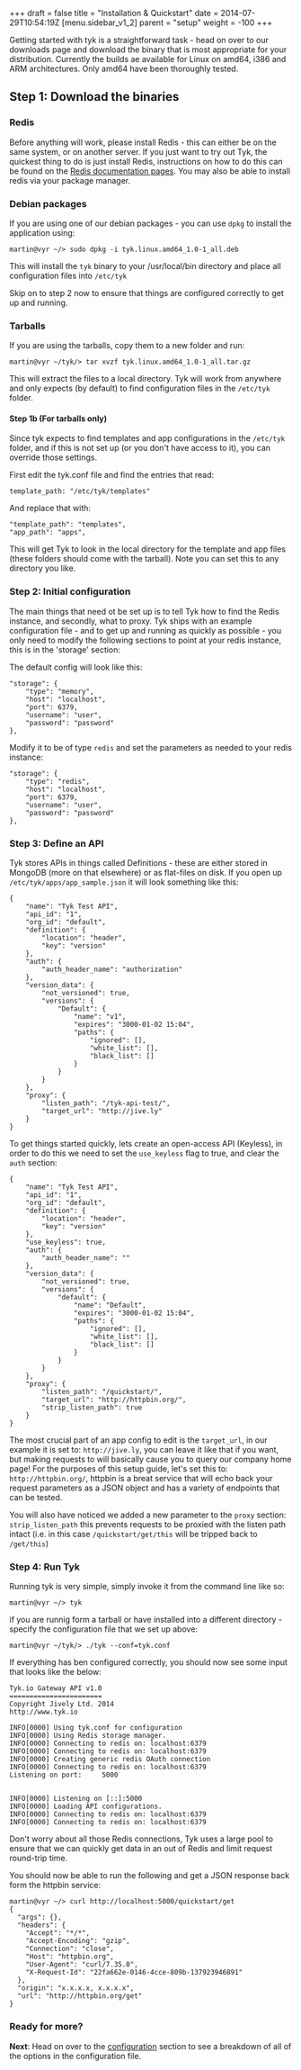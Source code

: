 +++
draft = false
title = "Installation & Quickstart"
date = 2014-07-29T10:54:19Z
[menu.sidebar_v1_2]
    parent = "setup"
    weight = -100
+++

Getting started with tyk is a straightforward task - head on over to our downloads page and download the binary that is 
most appropriate for your distribution. Currently the builds ae available for Linux on amd64, i386 and ARM architectures. Only amd64 have been thoroughly tested.

## Step 1: Download the binaries

### Redis
Before anything will work, please install Redis - this can either be on the same system, or on another server. If you just want to try out Tyk, the quickest thing 
to do is just install Redis, instructions on how to do this can be found on the [Redis documentation pages](http://redis.io/topics/quickstart). You may
also be able to install redis via your package manager.

### Debian packages 

If you are using one of our debian packages - you can use `dpkg` to install the application using:

    martin@vyr ~/> sudo dpkg -i tyk.linux.amd64_1.0-1_all.deb
    
This will install the `tyk` binary to your /usr/local/bin directory and place all configuration files into `/etc/tyk`

Skip on to step 2 now to ensure that things are configured correctly to get up and running.

### Tarballs

If you are using the tarballs, copy them to a new folder and run:

    martin@vyr ~/tyk/> tar xvzf tyk.linux.amd64_1.0-1_all.tar.gz

This will extract the files to a local directory. Tyk will work from anywhere and only expects (by default) to find configuration
files in the `/etc/tyk` folder.

#### Step 1b (For tarballs only)

Since tyk expects to find templates and app configurations in the `/etc/tyk` folder, and if this is not set up (or you don't have access to it), 
you can override those settings.

First edit the tyk.conf file and find the entries that read:

    template_path: "/etc/tyk/templates"
    
And replace that with:

    "template_path": "templates",
    "app_path": "apps",
    
This will get Tyk to look in the local directory for the template and app files (these folders should come with the tarball).
Note you can set this to any directory you like.

### Step 2: Initial configuration

The main things that need ot be set up is to tell Tyk how to find the Redis instance, and secondly, what to proxy. Tyk ships with 
an example configuration file - and to get up and running as quickly as possible - you only need to modify the following sections
to point at your redis instance, this is in the 'storage' section:

The default config will look like this:

    "storage": {
        "type": "memory",
        "host": "localhost",
        "port": 6379,
        "username": "user",
        "password": "password"
    },

Modify it to be of type `redis` and set the parameters as needed to your redis instance:

    "storage": {
        "type": "redis",
        "host": "localhost",
        "port": 6379,
        "username": "user",
        "password": "password"
    },
    
### Step 3: Define an API

Tyk stores APIs in things called Definitions - these are either stored in MongoDB (more on that elsewhere) or as flat-files on disk. If you open up
`/etc/tyk/apps/app_sample.json` it will look something like this:

    {
        "name": "Tyk Test API",
        "api_id": "1",
        "org_id": "default",
        "definition": {
            "location": "header",
            "key": "version"
        },
        "auth": {
            "auth_header_name": "authorization"
        },
        "version_data": {
            "not_versioned": true,
            "versions": {
                "Default": {
                    "name": "v1",
                    "expires": "3000-01-02 15:04",
                    "paths": {
                        "ignored": [],
                        "white_list": [],
                        "black_list": []
                    }
                }
            }
        },
        "proxy": {
            "listen_path": "/tyk-api-test/",
            "target_url": "http://jive.ly"
        }
    }

To get things started quickly, lets create an open-access API (Keyless), in order to do this we need to set 
the `use_keyless` flag to true, and clear the `auth` section:

    {
        "name": "Tyk Test API",
        "api_id": "1",
        "org_id": "default",
        "definition": {
            "location": "header",
            "key": "version"
        },
        "use_keyless": true,
        "auth": {
            "auth_header_name": ""
        },
        "version_data": {
            "not_versioned": true,
            "versions": {
                "default": {
                    "name": "Default",
                    "expires": "3000-01-02 15:04",
                    "paths": {
                        "ignored": [],
                        "white_list": [],
                        "black_list": []
                    }
                }
            }
        },
        "proxy": {
            "listen_path": "/quickstart/",
            "target_url": "http://httpbin.org/",
            "strip_listen_path": true
        }
    }

The most crucial part of an app config to edit is the `target_url`, in our example it is set to: `http://jive.ly`, you can 
leave it like that if you want, but making requests to will basically cause you to query our company home page! 
For the purposes of this setup guide, let's set this to: `http://httpbin.org/`, httpbin is a breat service that will 
echo back your request parameters as a JSON object and has a variety of endpoints that can be tested.

You will also have noticed we added a new parameter to the `proxy` section: `strip_listen_path` this prevents requests to 
be proxied with the listen path intact (i.e. in this case `/quickstart/get/this` will be tripped back to `/get/this`)
 
### Step 4: Run Tyk

Running tyk is very simple, simply invoke it from the command line like so:

    martin@vyr ~/> tyk
    
if you are runnig form a tarball or have installed into a different directory - specify the configuration file that we set up above:

    martin@vyr ~/tyk/> ./tyk --conf=tyk.conf

If everything has ben configured correctly, you should now see some input that looks like the below:

    Tyk.io Gateway API v1.0
    =======================
    Copyright Jively Ltd. 2014
    http://www.tyk.io
    
    INFO[0000] Using tyk.conf for configuration            
    INFO[0000] Using Redis storage manager.                 
    INFO[0000] Connecting to redis on: localhost:6379                  
    INFO[0000] Connecting to redis on: localhost:6379       
    INFO[0000] Creating generic redis OAuth connection      
    INFO[0000] Connecting to redis on: localhost:6379       
    Listening on port:     5000
    
    
    INFO[0000] Listening on [::]:5000                             
    INFO[0000] Loading API configurations.                  
    INFO[0000] Connecting to redis on: localhost:6379       
    INFO[0000] Connecting to redis on: localhost:6379
    
Don't worry about all those Redis connections, Tyk uses a large pool to ensure that we can quickly get data in an out of Redis and limit request round-trip time.

You should now be able to run the following and get a JSON response back form the httpbin service:

    martin@vyr ~/> curl http://localhost:5000/quickstart/get
    {
      "args": {}, 
      "headers": {
        "Accept": "*/*", 
        "Accept-Encoding": "gzip", 
        "Connection": "close", 
        "Host": "httpbin.org", 
        "User-Agent": "curl/7.35.0", 
        "X-Request-Id": "22fa662e-0146-4cce-809b-137923946891"
      }, 
      "origin": "x.x.x.x, x.x.x.x", 
      "url": "http://httpbin.org/get"
    }

### Ready for more? ###

**Next**: Head on over to the [configuration](/v1.2/setup/confguration) section to see a breakdown of all of the options in the configuration file.